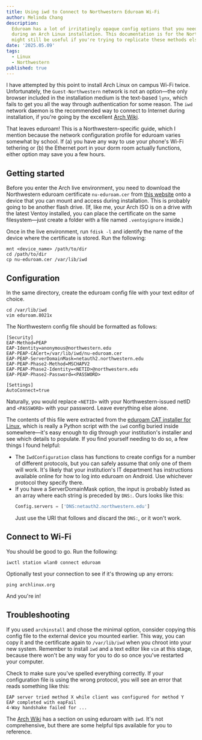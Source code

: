 ```yaml
---
title: Using iwd to Connect to Northwestern Eduroam Wi-Fi
author: Melinda Chang
description:
  Eduroam has a lot of irritatingly opaque config options that you need to specify to get online
  during an Arch Linux installation. This documentation is for the Northwestern network, but it
  might still be useful if you're trying to replicate these methods elsewhere.
date: '2025.05.09'
tags:
  - Linux
  - Northwestern
published: true
---
```


I have attempted by this point to install Arch Linux on campus Wi-Fi twice. Unfortunately, the
`Guest-Northwestern` network is not an option&mdash;the only browser included in the installation
medium is the text-based `lynx`, which fails to get you all the way through authentication for some
reason. The `iwd` network daemon is the recommended way to connect to Internet during installation,
if you're going by the excellent
[Arch Wiki](https://wiki.archlinux.org/title/Installation_guide#Connect_to_the_internet).

That leaves eduroam! This is a Northwestern-specific guide, which I mention because the network
configuration profile for eduroam varies somewhat by school. If (a) you have any way to use your
phone's Wi-Fi tethering or (b) the Ethernet port in your dorm room actually functions, either option
may save you a few hours.

## Getting started

Before you enter the Arch live environment, you need to download the Northwestern eduroam
certificate `nu-eduroam.cer` from
[this website](https://services.northwestern.edu/TDClient/30/Portal/KB/ArticleDet?ID=1113) onto a
device that you can mount and access during installation. This is probably going to be another flash
drive. (If, like me, your Arch ISO is on a drive with the latest Ventoy installed, you can place the
certificate on the same filesystem&mdash;just create a folder with a file named `.ventoyignore`
inside.)

Once in the live environment, run `fdisk -l` and identify the name of the device where the
certificate is stored. Run the following:

```shellscript
mnt <device_name> /path/to/dir
cd /path/to/dir
cp nu-eduroam.cer /var/lib/iwd
```

## Configuration

In the same directory, create the eduroam config file with your text editor of choice.

```shellscript
cd /var/lib/iwd
vim eduroam.8021x
```

The Northwestern config file should be formatted as follows:

```
[Security]
EAP-Method=PEAP
EAP-Identity=anonymous@northwestern.edu
EAP-PEAP-CACert=/var/lib/iwd/nu-eduroam.cer
EAP-PEAP-ServerDomainMask=netauth2.northwestern.edu
EAP-PEAP-Phase2-Method=MSCHAPV2
EAP-PEAP-Phase2-Identity=<NETID>@northwestern.edu
EAP-PEAP-Phase2-Password=<PASSWORD>

[Settings]
AutoConnect=true
```

Naturally, you would replace `<NETID>` with your Northwestern-issued netID and `<PASSWORD>` with
your password. Leave everything else alone.

The contents of this file were extracted from the
[eduroam CAT installer for Linux](https://cat.eduroam.org/), which is really a Python script with
the `iwd` config buried inside somewhere&mdash;it's easy enough to dig through your institution's
installer and see which details to populate. If you find yourself needing to do so, a few things I
found helpful:

- The `IwdConfiguration` class has functions to create configs for a number of different protocols,
  but you can safely assume that only one of them will work. It's likely that your institution's IT
  department has instructions available online for how to log into eduroam on Android. Use whichever
  protocol they specify there.
- If you have a ServerDomainMask option, the input is probably listed as an array where each string
  is preceded by `DNS:`. Ours looks like this:
  ```python
  Config.servers = ['DNS:netauth2.northwestern.edu']
  ```
  Just use the URI that follows and discard the `DNS:`, or it won't work.

## Connect to Wi-Fi

You should be good to go. Run the following:

```shellscript
iwctl station wlan0 connect eduroam
```

Optionally test your connection to see if it's throwing up any errors:

```shellscript
ping archlinux.org
```

And you're in!

## Troubleshooting

If you used `archinstall` and chose the minimal option, consider copying this config file to the
external device you mounted earlier. This way, you can copy it and the certificate again to
`/var/lib/iwd` when you chroot into your new system. Remember to install `iwd` and a text editor
like `vim` at this stage, because there won't be any way for you to do so once you've restarted your
computer.

Check to make sure you've spelled everything correctly. If your configuration file is using the
wrong protocol, you will see an error that reads something like this:

```
EAP server tried method X while client was configured for method Y
EAP completed with eapFail
4-Way handshake failed for ...
```

The [Arch Wiki](https://wiki.archlinux.org/title/Iwd#eduroam) has a section on using eduroam with
`iwd`. It's not comprehensive, but there are some helpful tips available for you to reference.
